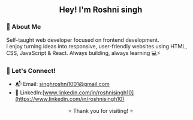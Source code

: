 <h2 align="center"> Hey! I'm Roshni singh </h2>


### 👋 About Me

Self-taught web developer focused on frontend development.  
I enjoy turning ideas into responsive, user-friendly websites using HTML, CSS, JavaScript & React. Always building, always learning 💻⚡


### 💬 Let's Connect!

- 📬 Email: [singhroshni1001@gmail.com](mailto:singhroshni1001@gmail.com)  
- 💼 LinkedIn:[www.linkedin.com/in/roshnisingh10](https://www.linkedin.com/in/roshnisingh10)


<p align="center">
  ⭐ Thank you for visiting! ⭐  
</p>
